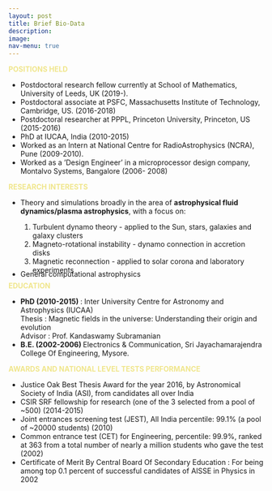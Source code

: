 ```yaml
---
layout: post
title: Brief Bio-Data
description: 
image: 
nav-menu: true
---
```


<p><strong  style="color:khaki">POSITIONS HELD</strong></p>
<ul>
<li>Postdoctoral research fellow currently at School of Mathematics, University of Leeds, UK (2019-).</li>
<li>Postdoctoral associate at PSFC, Massachusetts Institute of Technology, Cambridge, US. (2016-2018)</li>
<li>Postdoctoral researcher at PPPL, Princeton University, Princeton, US (2015-2016)</li>
<li>PhD at IUCAA, India (2010-2015)</li>
<li>Worked as an Intern at National Centre for RadioAstrophysics (NCRA), Pune (2009-2010).</li>
<li>Worked as a &rsquo;Design Engineer&rsquo; in a microprocessor design company, Montalvo Systems, Bangalore (2006- 2008)</li>
</ul>
<p><strong style="color:khaki">RESEARCH INTERESTS</strong></p>
<ul>
	<li>Theory and simulations broadly in the area of <strong>astrophysical fluid dynamics/plasma astrophysics</strong>, with a focus on:</li>
	<ol>
		<li>Turbulent dynamo theory - applied to the Sun, stars, galaxies and galaxy clusters</li>
		<li>Magneto-rotational instability - dynamo connection in accretion disks</li>
		<li>Magnetic reconnection - applied to solar corona and laboratory experiments</li>
	</ol>
	<li style="line-height: 1%">General computational astrophysics</li>
</ul>
<p><strong style="color:khaki">EDUCATION</strong></p>
<ul>
<li><strong>PhD (2010-2015) </strong>: Inter University Centre for Astronomy and Astrophysics (IUCAA)
<br>Thesis : Magnetic fields in the universe: Understanding their origin and evolution
<br>Advisor : Prof. Kandaswamy Subramanian</li>
<li><strong>B.E. (2002-2006) </strong>Electronics & Communication, Sri Jayachamarajendra College Of Engineering, Mysore.</li>
</ul>
<p><strong style="color:khaki">AWARDS AND NATIONAL LEVEL TESTS PERFORMANCE</strong></p>
<ul>
<li>Justice Oak Best Thesis Award for the year 2016, by Astronomical Society of India (ASI), from candidates all over India</li>
<li>CSIR SRF fellowship for research (one of the 3 selected from a pool of ~500) (2014-2015)</li>
<li>Joint entrances screening test (JEST), All India percentile: 99.1% (a pool of ~20000 students) (2010)</li>
<li>Common entrance test (CET) for Engineering, percentile: 99.9%, ranked at 363 from a total number of nearly a million students who gave the test (2002)</li>
<li>Certificate of Merit By Central Board Of Secondary Education : For being among top 0.1 percent of successful candidates of AISSE in Physics in 2002</li>
</ul>